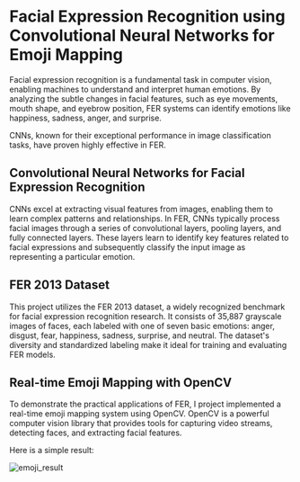 # Facial Expression Recognition using Convolutional Neural Networks for Emoji Mapping


Facial expression recognition is a fundamental task in computer vision, enabling machines to understand and interpret human emotions. By analyzing the subtle changes
in facial features, such as eye movements, mouth shape, and eyebrow position, FER systems can identify emotions like happiness, sadness, anger, and surprise.

CNNs, known for their exceptional performance in image classification tasks, have proven highly effective in FER.


## Convolutional Neural Networks for Facial Expression Recognition

CNNs excel at extracting visual features from images, enabling them to learn complex patterns and relationships. In FER, CNNs typically process facial images through a series of convolutional layers, pooling layers, and fully connected layers. These layers learn to identify key features related to facial expressions and subsequently classify the input image as representing a particular emotion.

## FER 2013 Dataset

This project utilizes the FER 2013 dataset, a widely recognized benchmark for facial expression recognition research. It consists of 35,887 grayscale images of faces, each labeled with one of seven basic emotions: anger, disgust, fear, happiness, sadness, surprise, and neutral. The dataset's diversity and standardized labeling make it ideal for training and evaluating FER models.


## Real-time Emoji Mapping with OpenCV

To demonstrate the practical applications of FER, I project implemented a real-time emoji mapping system using OpenCV. OpenCV is a powerful computer vision library that provides tools for capturing video streams, detecting faces, and extracting facial features.

Here is a simple result:

![emoji_result](https://github.com/user-attachments/assets/eb3f756b-09ab-42e1-9765-8d8f4818bec9)
